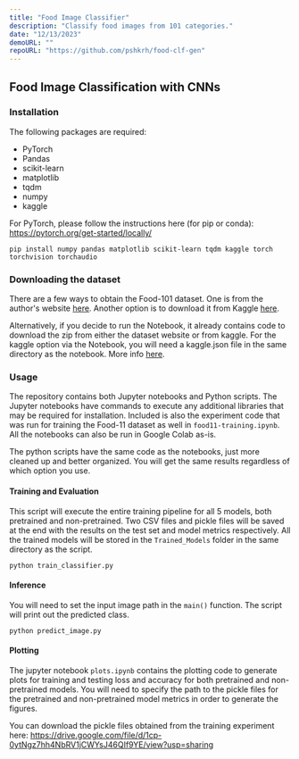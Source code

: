 ```yaml
---
title: "Food Image Classifier"
description: "Classify food images from 101 categories."
date: "12/13/2023"
demoURL: ""
repoURL: "https://github.com/pshkrh/food-clf-gen"
---
```


## Food Image Classification with CNNs

### Installation

The following packages are required:

- PyTorch
- Pandas
- scikit-learn
- matplotlib
- tqdm
- numpy
- kaggle

For PyTorch, please follow the instructions here (for pip or conda): https://pytorch.org/get-started/locally/

```shell
pip install numpy pandas matplotlib scikit-learn tqdm kaggle torch torchvision torchaudio
```

### Downloading the dataset

There are a few ways to obtain the Food-101 dataset. One is from the author's website [here](https://data.vision.ee.ethz.ch/cvl/datasets_extra/food-101/).
Another option is to download it from Kaggle [here](https://www.kaggle.com/datasets/dansbecker/food-101).

Alternatively, if you decide to run the Notebook, it already contains code to download the zip from either the dataset website or from kaggle. For the kaggle option via the Notebook, you will need a kaggle.json file in the same directory as the notebook. More info [here](https://www.kaggle.com/discussions/general/156610).

### Usage

The repository contains both Jupyter notebooks and Python scripts. The Jupyter notebooks have commands to execute any additional libraries that may be required for installation.
Included is also the experiment code that was run for training the Food-11 dataset as well in ```food11-training.ipynb```. All the notebooks can also be run in Google Colab as-is.


The python scripts have the same code as the notebooks, just more cleaned up and better organized. You will get the same results regardless of which option you use.

#### Training and Evaluation

This script will execute the entire training pipeline for all 5 models, both pretrained and non-pretrained. Two CSV files and pickle files will be saved at the end with the results on the test set and model metrics respectively. All the trained models will be stored in the ```Trained_Models``` folder in the same directory as the script.

```shell
python train_classifier.py
```

#### Inference

You will need to set the input image path in the ```main()``` function. The script will print out the predicted class.

```shell
python predict_image.py
```

#### Plotting

The jupyter notebook ```plots.ipynb``` contains the plotting code to generate plots for training and testing loss and accuracy for both pretrained and non-pretrained models.
You will need to specify the path to the pickle files for the pretrained and non-pretrained model metrics in order to generate the figures.

You can download the pickle files obtained from the training experiment here: https://drive.google.com/file/d/1cp-0ytNgz7hh4NbRV1jCWYsJ46QIf9YE/view?usp=sharing